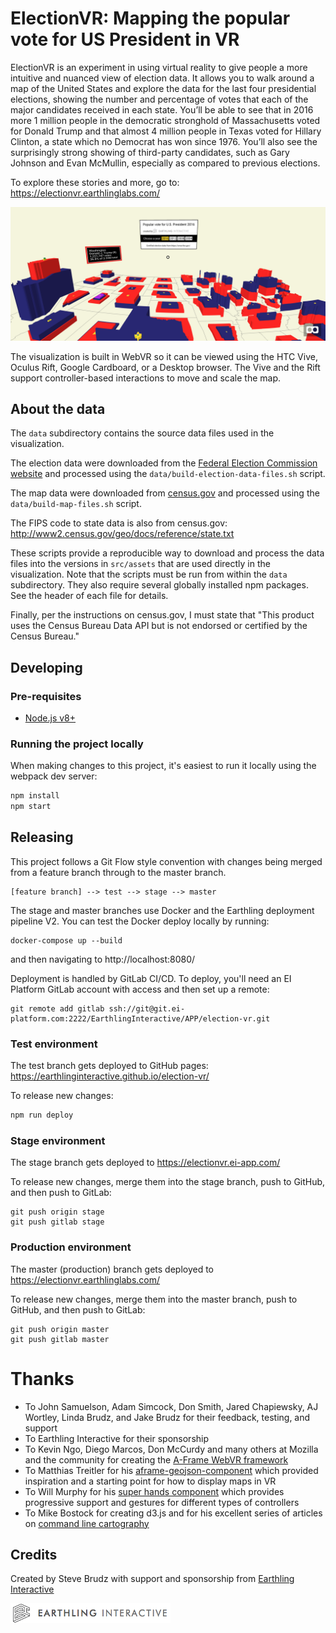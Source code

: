 # ElectionVR: Mapping the popular vote for US President in VR

ElectionVR is an experiment in using virtual reality to give people a more intuitive and nuanced view of election data.  It allows you to walk around a map of the United States and explore the data for the last four presidential elections, showing the number and percentage of votes that each of the major candidates received in each state.  You’ll be able to see that in 2016 more 1 million people in the democratic stronghold of Massachusetts voted for Donald Trump and that almost 4 million people in Texas voted for Hillary Clinton, a state which no Democrat has won since 1976.  You’ll also see the surprisingly strong showing of third-party candidates, such as Gary Johnson and Evan McMullin, especially as compared to previous elections.  

To explore these stories and more, go to: https://electionvr.earthlinglabs.com/

[![Election VR](./src/assets/preview.png)](https://electionvr.earthlinglabs.com/)

The visualization is built in WebVR so it can be viewed using the HTC Vive, Oculus Rift, Google Cardboard, or a Desktop browser.  The Vive and the Rift support controller-based interactions to move and scale the map.

## About the data

The `data` subdirectory contains the source data files used in the visualization.  

The election data were downloaded from the [Federal Election Commission website](https://transition.fec.gov/pubrec/electionresults.shtml)
and processed using the `data/build-election-data-files.sh` script.

The map data were downloaded from [census.gov](https://census.gov) and processed using the `data/build-map-files.sh` script.

The FIPS code to state data is also from census.gov: http://www2.census.gov/geo/docs/reference/state.txt

These scripts provide a reproducible way to download and process the data files into the versions in `src/assets` that are used
directly in the visualization.  Note that the scripts must be run from within the `data` subdirectory.  They also
require several globally installed npm packages.  See the header of each file for details.

Finally, per the instructions on census.gov, I must state that "This product uses the Census Bureau Data API but is not endorsed or certified by the Census Bureau."

## Developing

### Pre-requisites

* [Node.js v8+](https://nodejs.org/en/)

### Running the project locally

When making changes to this project, it's easiest to run it locally using the webpack dev server:

```bash
npm install
npm start
```

## Releasing

This project follows a Git Flow style convention with changes being merged from a feature branch through to the master branch.

```
[feature branch] --> test --> stage --> master
```

The stage and master branches use Docker and the Earthling deployment pipeline V2.  You can test the Docker deploy locally by running:
```
docker-compose up --build
```
and then navigating to http://localhost:8080/

Deployment is handled by GitLab CI/CD.  To deploy, you'll need an EI Platform GitLab account with access and then set up a remote:
```
git remote add gitlab ssh://git@git.ei-platform.com:2222/EarthlingInteractive/APP/election-vr.git
```

### Test environment

The test branch gets deployed to GitHub pages: https://earthlinginteractive.github.io/election-vr/

To release new changes:
```bash
npm run deploy
```

### Stage environment

The stage branch gets deployed to https://electionvr.ei-app.com/

To release new changes, merge them into the stage branch, push to GitHub, and then push to GitLab:
```
git push origin stage
git push gitlab stage
```

### Production environment

The master (production) branch gets deployed to https://electionvr.earthlinglabs.com/

To release new changes, merge them into the master branch, push to GitHub, and then push to GitLab:
```
git push origin master
git push gitlab master
```

# Thanks
* To John Samuelson, Adam Simcock, Don Smith, Jared Chapiewsky, AJ Wortley, Linda Brudz, and Jake Brudz for their feedback, testing, and support
* To Earthling Interactive for their sponsorship
* To Kevin Ngo, Diego Marcos, Don McCurdy and many others at Mozilla and the community for creating the [A-Frame WebVR framework](https://aframe.io/)
* To Matthias Treitler for his [aframe-geojson-component](https://github.com/mattrei/aframe-geojson-component) which provided inspiration
and a starting point for how to display maps in VR
* To Will Murphy for his [super hands component](https://github.com/wmurphyrd/aframe-super-hands-component) which provides progressive support
and gestures for different types of controllers
* To Mike Bostock for creating d3.js and for his excellent series of articles on [command line cartography](https://medium.com/@mbostock/command-line-cartography-part-1-897aa8f8ca2c)

## Credits

Created by Steve Brudz with support and sponsorship from [Earthling Interactive](https://earthlinginteractive.com/)

[![Earthling Interactive](./src/assets/earthling-logo.png)](https://earthlinginteractive.com/)

